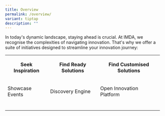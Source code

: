 ```yaml
---
title: Overview
permalink: /overview/
variant: tiptap
description: ""
---
```

<p>In today's dynamic landscape, staying ahead is crucial. At IMDA, we recognise
the complexities of navigating innovation. That's why we offer a suite
of initiatives designed to streamline your innovation journey:</p>
<p></p>
<table style="minWidth: 75px">
<colgroup>
<col>
<col>
<col>
</colgroup>
<tbody>
<tr>
<th rowspan="1" colspan="1">
<p>Seek Inspiration</p>
</th>
<th rowspan="1" colspan="1">
<p>Find Ready Solutions</p>
</th>
<th rowspan="1" colspan="1">
<p>Find Customised Solutions</p>
</th>
</tr>
<tr>
<td rowspan="1" colspan="1">
<p>Showcase Events</p>
</td>
<td rowspan="1" colspan="1">
<p>Discovery Engine</p>
</td>
<td rowspan="1" colspan="1">
<p>Open Innovation Platform</p>
</td>
</tr>
<tr>
<td rowspan="1" colspan="1">
<p></p>
</td>
<td rowspan="1" colspan="1">
<p></p>
</td>
<td rowspan="1" colspan="1">
<p></p>
</td>
</tr>
</tbody>
</table>
<p></p>